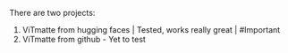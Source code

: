 There are two projects:
1. ViTmatte from hugging faces | Tested, works really great | #Important
2. ViTmatte from github - Yet to test
